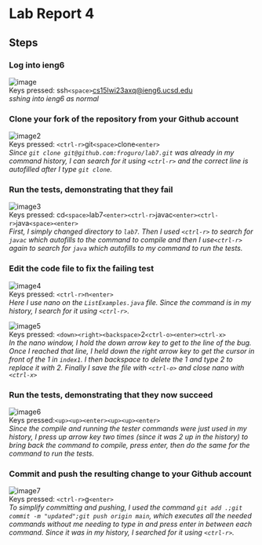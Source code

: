 # **Lab Report 4**

## Steps

### Log into ieng6

![image](https://cdn.discordapp.com/attachments/776858501720178758/1079533945978376233/image.png) <br/>
Keys pressed: ssh`<space>`cs15lwi23axq@ieng6.ucsd.edu <br/>
*sshing into ieng6 as normal*
### Clone your fork of the repository from your Github account

![image2](https://cdn.discordapp.com/attachments/776858501720178758/1079534332898705458/image.png) <br/>
Keys pressed: `<ctrl-r>`git`<space>`clone`<enter>` <br/>
*Since `git clone git@github.com:froguro/lab7.git` was already in my command history, I can search for it using `<ctrl-r>` and the correct line is autofilled after I  type `git clone`.*

### Run the tests, demonstrating that they fail

![image3](https://cdn.discordapp.com/attachments/776858501720178758/1079535014133379183/image.png) <br/>
Keys pressed: cd`<space>`lab7`<enter><ctrl-r>`javac`<enter><ctrl-r>`java`<space><enter>` <br/>
*First, I simply changed directory to `lab7`. Then I used `<ctrl-r>` to search for `javac` which autofills to the command to compile and then I use`<ctrl-r>` again to search for `java` which autofills to my command to run the tests.*

### Edit the code file to fix the failing test

![image4](https://cdn.discordapp.com/attachments/776858501720178758/1079537414936215602/image.png) <br/>
Keys pressed: `<ctrl-r>`n`<enter>` <br/>
*Here I use nano on the `ListExamples.java` file. Since the command is in my history, I search for it using `<ctrl-r>`.*

![image5](https://cdn.discordapp.com/attachments/776858501720178758/1079537734714130523/image.png) <br/>
Keys pressed: `<down><right><backspace>`2`<ctrl-o><enter><ctrl-x>` <br/>
*In the nano window, I hold the down arrow key to get to the line of the bug. Once I reached that line, I held down the right arrow key to get the cursor in front of the 1 in `index1`. I then backspace to delete the 1 and type 2 to replace it with 2. Finally I save the file with `<ctrl-o>` and close nano with `<ctrl-x>`*
### Run the tests, demonstrating that they now succeed

![image6](https://cdn.discordapp.com/attachments/776858501720178758/1079538404515139736/image.png) <br/>
Keys pressed:`<up><up><enter><up><up><enter>` <br/>
*Since the compile and running the tester commands were just used in my history, I press up arrow key two times (since it was 2 up in the history) to bring back the command to compile, press enter, then do the same for the command to run the tests.*
### Commit and push the resulting change to your Github account

![image7](https://cdn.discordapp.com/attachments/776858501720178758/1079539010889863228/image.png) <br/>
Keys pressed: `<ctrl-r>`g`<enter>` <br/>
*To simplify committing and pushing, I used the command `git add .;git commit -m "updated";git push origin main`, which executes all the needed commands without me needing to type in and press enter in between each command. Since it was in my history, I searched for it using `<ctrl-r>`.*
